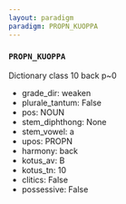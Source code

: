 ```yaml
---
layout: paradigm
paradigm: PROPN_KUOPPA
---
```

### ` PROPN_KUOPPA `

Dictionary class 10 back p~0
* grade_dir: weaken
* plurale_tantum: False
* pos: NOUN
* stem_diphthong: None
* stem_vowel: a
* upos: PROPN
* harmony: back
* kotus_av: B
* kotus_tn: 10
* clitics: False
* possessive: False
